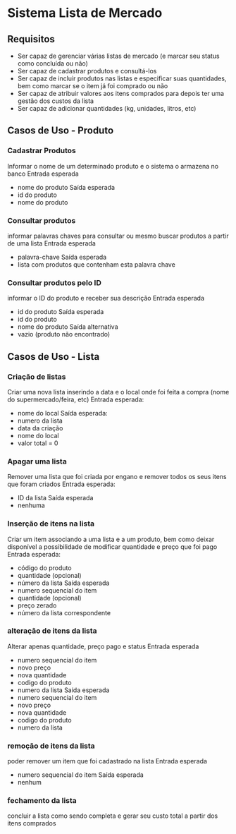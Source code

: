 # Sistema Lista de Mercado
## Requisitos
- Ser capaz de gerenciar várias listas de mercado (e marcar seu status como concluída ou não)
- Ser capaz de cadastrar produtos e consultá-los
- Ser capaz de incluir produtos nas listas e especificar suas quantidades, bem como marcar se o item já foi comprado ou não
- Ser capaz de atribuir valores aos itens comprados para depois ter uma gestão dos custos da lista
- Ser capaz de adicionar quantidades (kg, unidades, litros, etc)

## Casos de Uso - Produto
### Cadastrar Produtos
Informar o nome de um determinado produto e o sistema o armazena no banco
Entrada esperada
  - nome do produto
Saída esperada
  - id do produto
  - nome do produto

### Consultar produtos
informar palavras chaves para consultar ou mesmo buscar produtos a partir de uma lista
Entrada esperada
  - palavra-chave
Saída esperada
  - lista com produtos que contenham esta palavra chave

### Consultar produtos pelo ID
informar o ID do produto e receber sua descrição
Entrada esperada
  - id do produto
Saída esperada
  - id do produto
  - nome do produto
Saída alternativa
  - vazio (produto não encontrado)

## Casos de Uso - Lista
### Criação de listas
Criar uma nova lista inserindo a data e o local onde foi feita a compra (nome do supermercado/feira, etc)
Entrada esperada: 
  - nome do local
Saída esperada:
  - numero da lista
  - data da criação
  - nome do local
  - valor total = 0

### Apagar uma lista
Remover uma lista que foi criada por engano e remover todos os seus itens que foram criados
Entrada esperada:
  - ID da lista
Saída esperada
  - nenhuma

### Inserção de itens na lista
Criar um item associando a uma lista e a um produto, bem como deixar disponível a possibilidade de modificar quantidade e preço que foi pago
Entrada esperada:
  - código do produto
  - quantidade (opcional)
  - número da lista
Saída esperada
  - numero sequencial do item
  - quantidade (opcional)
  - preço zerado
  - número da lista correspondente

### alteração de itens da lista
Alterar apenas quantidade, preço pago e status
Entrada esperada
  - numero sequencial do item
  - novo preço
  - nova quantidade
  - codigo do produto
  - numero da lista
Saída esperada
  - numero sequencial do item
  - novo preço
  - nova quantidade
  - codigo do produto
  - numero da lista

### remoção de itens da lista
poder remover um item que foi cadastrado na lista
Entrada esperada
  - numero sequencial do item
Saída esperada
  - nenhum
### fechamento da lista
concluir a lista como sendo completa e gerar seu custo total a partir dos itens comprados



